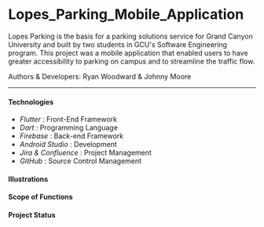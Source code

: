 # Lopes_Parking_Mobile_Application
Lopes Parking is the basis for a parking solutions service for Grand Canyon University and built by two students in GCU's Software Engineering program. This project was a mobile application that enabled users to have greater accessibility to parking on campus and to streamline the traffic flow.

Authors & Developers: Ryan Woodward & Johnny Moore
***

#### Technologies
+ _Flutter_             : Front-End Framework
+ _Dart_                : Programming Language
+ _Firebase_            : Back-end Framework
+ _Android Studio_      : Development
+ _Jira & Confluence_   : Project Management
+ _GitHub_              : Source Control Management

#### Illustrations

#### Scope of Functions

#### Project Status




